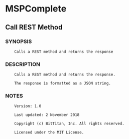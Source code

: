 # MSPComplete
## Call REST Method
### SYNOPSIS
```
    Calls a REST method and returns the response
```
### DESCRIPTION
```
    Calls a REST method and returns the response.
    The response is formatted as a JSON string.
```
### NOTES
```
    Version: 1.0
    Last updated: 2 November 2018
    Copyright (c) BitTitan, Inc. All rights reserved.
    Licensed under the MIT License.
```

